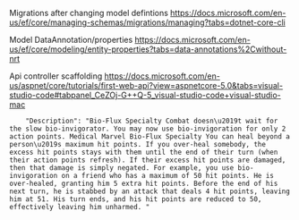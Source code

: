 Migrations after changing model defintions
https://docs.microsoft.com/en-us/ef/core/managing-schemas/migrations/managing?tabs=dotnet-core-cli

Model DataAnnotation/properties
https://docs.microsoft.com/en-us/ef/core/modeling/entity-properties?tabs=data-annotations%2Cwithout-nrt

Api controller scaffolding
https://docs.microsoft.com/en-us/aspnet/core/tutorials/first-web-api?view=aspnetcore-5.0&tabs=visual-studio-code#tabpanel_CeZOj-G++Q-5_visual-studio-code+visual-studio-mac



        "Description": "Bio-Flux Specialty Combat doesn\u2019t wait for the slow bio-invigorator. You may now use bio-invigoration for only 2 action points. Medical Marvel Bio-Flux Specialty You can heal beyond a person\u2019s maximum hit points. If you over-heal somebody, the excess hit points stays with them until the end of their turn (when their action points refresh). If their excess hit points are damaged, then that damage is simply negated. For example, you use bio-invigoration on a friend who has a maximum of 50 hit points. He is over-healed, granting him 5 extra hit points. Before the end of his next turn, he is stabbed by an attack that deals 4 hit points, leaving him at 51. His turn ends, and his hit points are reduced to 50, effectively leaving him unharmed. "